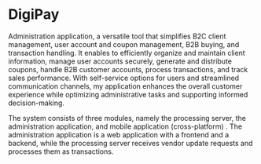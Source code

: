 # DigiPay
Administration application, a versatile tool that simplifies B2C client management, user account and coupon management, B2B buying, and transaction handling. It enables to efficiently organize and maintain client information, manage user accounts securely, generate and distribute coupons, handle B2B customer accounts, process transactions, and track sales performance. With self-service options for users and streamlined communication channels, my application enhances the overall customer experience while optimizing administrative tasks and supporting informed decision-making.

The system consists of three modules, namely the processing server, the administration application, and mobile application (cross-platform) . The administration application is a web application with a frontend and a backend, while the processing server receives vendor update requests and processes them as transactions.
